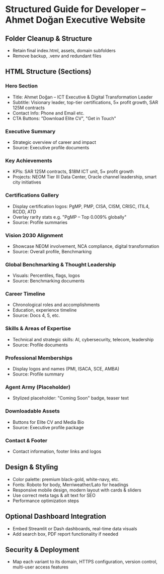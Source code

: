 # Structured Guide for Developer – Ahmet Doğan Executive Website

## Folder Cleanup & Structure
- Retain final index.html, assets, domain subfolders
- Remove backup, .venv and redundant files

## HTML Structure (Sections)
### Hero Section
- Title: Ahmet Doğan – ICT Executive & Digital Transformation Leader
- Subtitle: Visionary leader, top-tier certifications, 5× profit growth, SAR 125M contracts
- Contact Info: Phone and Email etc.
- CTA Buttons: "Download Elite CV", "Get in Touch"

### Executive Summary
- Strategic overview of career and impact
- Source: Executive profile documents

### Key Achievements
- KPIs: SAR 125M contracts, $18M ICT unit, 5× profit growth
- Projects: NEOM Tier III Data Center, Oracle channel leadership, smart city initiatives

### Certifications Gallery
- Display certification logos: PgMP, PMP, CISA, CISM, CRISC, ITIL4, RCDD, ATD
- Overlay rarity stats e.g. "PgMP – Top 0.009% globally"
- Source: Profile summaries

### Vision 2030 Alignment
- Showcase NEOM involvement, NCA compliance, digital transformation
- Source: Overall profile, Benchmarking

### Global Benchmarking & Thought Leadership
- Visuals: Percentiles, flags, logos
- Source: Benchmarking documents

### Career Timeline
- Chronological roles and accomplishments
- Education, experience timeline
- Source: Docs 4, 5, etc.

### Skills & Areas of Expertise
- Technical and strategic skills: AI, cybersecurity, telecom, leadership
- Source: Profile documents

### Professional Memberships
- Display logos and names (PMI, ISACA, SCE, AMBA)
- Source: Profile summary

### Agent Army (Placeholder)
- Stylized placeholder: "Coming Soon" badge, teaser text

### Downloadable Assets
- Buttons for Elite CV and Media Bio
- Source: Executive profile package

### Contact & Footer
- Contact information, footer links and logos

## Design & Styling
- Color palette: premium black-gold, white-navy, etc.
- Fonts: Roboto for body, Merriweather/Lato for headings
- Responsive mobile design, modern layout with cards & sliders
- Use correct meta tags & alt text for SEO
- Performance optimization steps

## Optional Dashboard Integration
- Embed Streamlit or Dash dashboards, real-time data visuals
- Add search box, PDF report functionality if needed

## Security & Deployment
- Map each variant to its domain, HTTPS configuration, version control, multi-user access features
